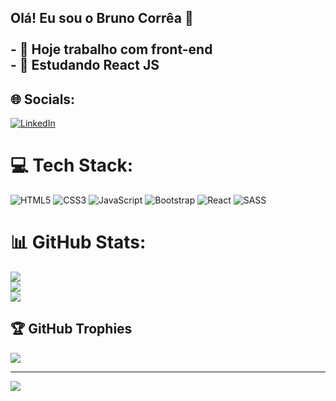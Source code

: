 ## Olá! Eu sou o Bruno Corrêa 👋<br><br>- 🔭 Hoje trabalho com front-end<br>- 🌱 Estudando React JS

## 🌐 Socials:
[![LinkedIn](https://img.shields.io/badge/LinkedIn-%230077B5.svg?logo=linkedin&logoColor=white)](https://linkedin.com/in/https://www.linkedin.com/in/bruno-vitor-correa/) 

# 💻 Tech Stack:
![HTML5](https://img.shields.io/badge/html5-%23E34F26.svg?style=for-the-badge&logo=html5&logoColor=white) ![CSS3](https://img.shields.io/badge/css3-%231572B6.svg?style=for-the-badge&logo=css3&logoColor=white) ![JavaScript](https://img.shields.io/badge/javascript-%23323330.svg?style=for-the-badge&logo=javascript&logoColor=%23F7DF1E) ![Bootstrap](https://img.shields.io/badge/bootstrap-%23563D7C.svg?style=for-the-badge&logo=bootstrap&logoColor=white) ![React](https://img.shields.io/badge/react-%2320232a.svg?style=for-the-badge&logo=react&logoColor=%2361DAFB) ![SASS](https://img.shields.io/badge/SASS-hotpink.svg?style=for-the-badge&logo=SASS&logoColor=white)
# 📊 GitHub Stats:
![](https://github-readme-stats.vercel.app/api?username=Bruno-Vitor&theme=dark&hide_border=false&include_all_commits=false&count_private=false)<br/>
![](https://github-readme-streak-stats.herokuapp.com/?user=Bruno-Vitor&theme=dark&hide_border=false)<br/>
![](https://github-readme-stats.vercel.app/api/top-langs/?username=Bruno-Vitor&theme=dark&hide_border=false&include_all_commits=false&count_private=false&layout=compact)

## 🏆 GitHub Trophies
![](https://github-profile-trophy.vercel.app/?username=Bruno-Vitor&theme=radical&no-frame=false&no-bg=false&margin-w=4)

---
[![](https://visitcount.itsvg.in/api?id=Bruno-Vitor&icon=2&color=0)](https://visitcount.itsvg.in)

